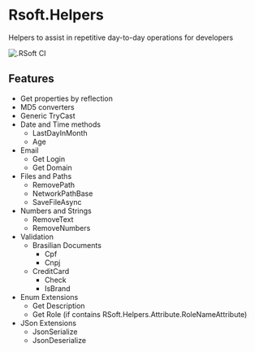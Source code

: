 # Rsoft.Helpers
Helpers to assist in repetitive day-to-day operations for developers

![.RSoft CI](https://github.com/rodriguesrm/rsoft-helpers/workflows/.RSoft%20CI/badge.svg)

## Features

* Get properties by reflection
* MD5 converters
* Generic TryCast
* Date and Time methods
    * LastDayInMonth
    * Age
* Email
    * Get Login
    * Get Domain
* Files and Paths
    * RemovePath
    * NetworkPathBase
    * SaveFileAsync
* Numbers and Strings
    * RemoveText
    * RemoveNumbers
* Validation
    * Brasilian Documents
        * Cpf
        * Cnpj
    * CreditCard
		* Check
		* IsBrand
* Enum Extensions
    * Get Description
    * Get Role (if contains RSoft.Helpers.Attribute.RoleNameAttribute)
* JSon Extensions
    * JsonSerialize
    * JsonDeserialize
